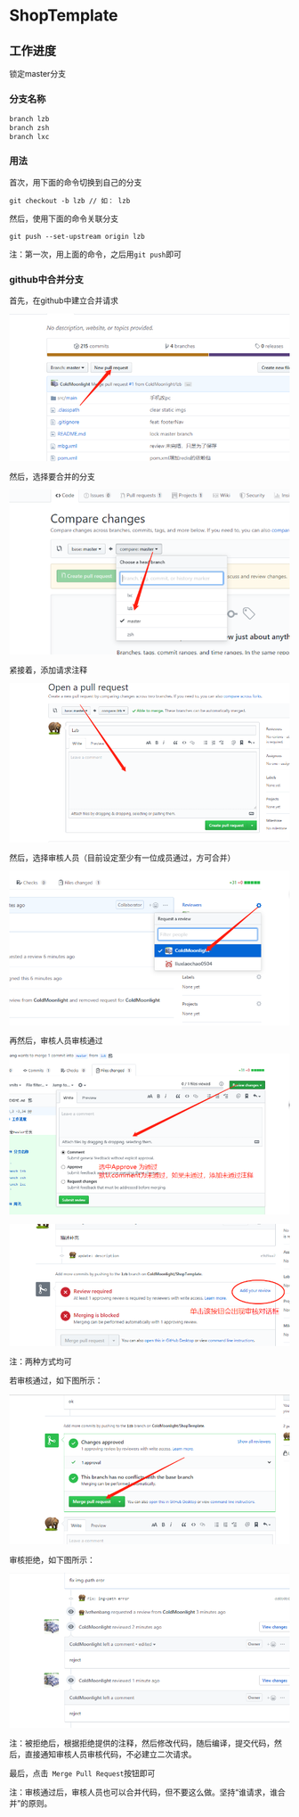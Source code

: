# ShopTemplate

## 工作进度

锁定master分支


### 分支名称

```
branch lzb
branch zsh
branch lxc
```

### 用法

首次，用下面的命令切换到自己的分支

```
git checkout -b lzb // 如： lzb
```

然后，使用下面的命令关联分支

```
git push --set-upstream origin lzb
```

注：第一次，用上面的命令，之后用`git push`即可


### github中合并分支


首先，在github中建立合并请求

![图示](./tip/pull.png)

然后，选择要合并的分支

![图示](./tip/select.png)

紧接着，添加请求注释

![图示](./tip/comment.png)

然后，选择审核人员（目前设定至少有一位成员通过，方可合并）

![图示](./tip/reviewer.png)

再然后，审核人员审核通过

![图示](./tip/review-process.png)

![图示2](./tip/review-process-2.png)

注：两种方式均可

若审核通过，如下图所示：

![审核通过图示](./tip/pass.png)

审核拒绝，如下图所示：

![审核拒绝图示](./tip/reject.png)

注：被拒绝后，根据拒绝提供的注释，然后修改代码，随后编译，提交代码，然后，直接通知审核人员审核代码，不必建立二次请求。

最后，点击` Merge Pull Request`按钮即可

注：审核通过后，审核人员也可以合并代码，但不要这么做。坚持“谁请求，谁合并”的原则。